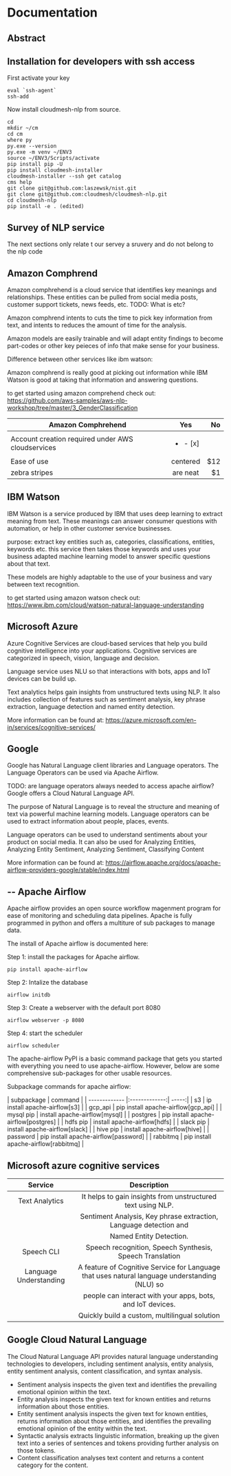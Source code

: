 # Documentation

## Abstract


## Installation for developers with ssh access

First activate your key

```
eval `ssh-agent`
ssh-add
```

Now install cloudmesh-nlp from source.

``` 
cd
mkdir ~/cm
cd cm
where py
py.exe --version
py.exe -m venv ~/ENV3
source ~/ENV3/Scripts/activate
pip install pip -U
pip install cloudmesh-installer
cloudmesh-installer --ssh get catalog
cms help
git clone git@github.com:laszewsk/nist.git
git clone git@github.com:cloudmesh/cloudmesh-nlp.git
cd cloudmesh-nlp
pip install -e . (edited) 
```

## Survey of NLP service

The next sections only relate t our servey a sruvery and do not belong to the nlp code

## Amazon Comphrend

Amazon comphrehend is a cloud service that identifies key meanings and relationships. These entities can be pulled from
social media posts, customer support tickets, news feeds, etc.
TODO: What is etc?


Amazon comphrend intents to cuts the time to pick key information from text, and intents to reduces the amount of time 
for the analysis.


Amazon models are easily trainable and will adapt entity findings to become part-codes or other key peieces of info 
that make sense for your business.

Difference between other services like ibm watson:

Amazon comphrend is really good at picking out information while IBM Watson is good at taking that information and 
answering questions.

to get started using amazon comprehend check out:
<https://github.com/aws-samples/aws-nlp-workshop/tree/master/3_GenderClassification>


| Amazon Comphrehend |   Yes    | No  |
| ------------- |:-------------:| -----:|
| Account creation required under AWS cloudservices  | <ul><li>- [x]</li> |  |
| Ease of use | centered      |   $12 |
| zebra stripes | are neat      |    $1 |


## IBM Watson

IBM Watson is a service produced by IBM that uses deep learning to extract meaning from text. These meanings can answer 
consumer questions with automation, or help in other customer service businesses.

purpose: extract key entities such as, categories, classifications, entities, keywords etc. this service then takes 
those keywords and uses your business adapted machine learning model to answer specific questions about that text.

These models are highly adaptable to the use of your business and vary between text recognition.

to get started using amazon watson check out: <https://www.ibm.com/cloud/watson-natural-language-understanding>

## Microsoft Azure

Azure Cognitive Services are cloud-based services that help you build cognitive intelligence into your applications. 
Cognitive services are categorized in speech, vision, language and decision.

Language service uses NLU so that interactions with bots, apps and IoT devices can be build up.

Text analytics helps gain insights from unstructured texts using NLP. It also includes collection of features such as 
sentiment analysis, key phrase extraction, language detection and named entity detection.


More information can be found at: <https://azure.microsoft.com/en-in/services/cognitive-services/>


## Google

Google has Natural Language client libraries and Language operators. The Language Operators can be used via Apache 
Airflow.

TODO: are language operators always needed to access apache airflow?
Google offers a Cloud Natural Language API.


The purpose of Natural Language is to reveal the structure and meaning of text via powerful machine learning models.
Language operators can be used to extract information about people, places, events.

Language operators can be used to understand sentiments about your product on social media. It can also be used 
for Analyzing 
Entities, Analyzing Entity Sentiment, Analyzing Sentiment, Classifying Content

More information can be found at: <https://airflow.apache.org/docs/apache-airflow-providers-google/stable/index.html>


## -- Apache Airflow

Apache airflow provides an open source workflow magenment program for ease of monitoring and scheduling data pipelines. Apache is fully programmed in python and offers a multiture of sub packages to manage data.

The install of Apache airflow is documented here:

Step 1: install the packages for Apache airflow.
```
pip install apache-airflow
```
Step 2: Intalize the database
```
airflow initdb
```
Step 3: Create a webserver with the default port 8080
```
airflow webserver -p 8080
```
Step 4: start the scheduler
```
airflow scheduler
```
The apache-airflow PyPI is a basic command package that gets you started with everything you need to use apache-airflow.
However, below are some comprehensive sub-packages for other usable resources.

Subpackage commands for apache airflow:

| subpackage |   command    |
| ------------- |:-------------:| -----:|
| s3  | ip install apache-airflow[s3] |
| gcp_api | pip install apache-airflow[gcp_api]      |
| mysql	pip | install apache-airflow[mysql]      |
| postgres | pip install apache-airflow[postgres]      |
| hdfs 	pip | install apache-airflow[hdfs]      |
| slack	pip | install apache-airflow[slack]      |
| hive	pip | install apache-airflow[hive]      |
| password | pip install apache-airflow[password]      |
| rabbitmq | pip install apache-airflow[rabbitmq]      |



## Microsoft azure cognitive services


| Service              |                                          Description                                          |
|:--------:            |:---------------------------------------------------------------------------------------------:|
|Text Analytics        |                  It helps to gain insights from unstructured text using NLP.                  |
|                      |               Sentiment Analysis, Key phrase extraction, Language detection and               |
|                      |                                    Named Entity Detection.                                    |
|Speech CLI            |                   Speech recognition, Speech Synthesis, Speech Translation                    |
|Language Understanding| A feature of Cognitive Service for Language that uses natural language understanding (NLU) so | 
|                      |                  people can interact with your apps, bots, and IoT devices.                   |
|                      |                         Quickly build a custom, multilingual solution                         |


## Google Cloud Natural Language

The Cloud Natural Language API provides natural language understanding technologies to developers, including sentiment 
analysis, entity analysis, entity sentiment analysis, content classification, and syntax analysis. 

* Sentiment analysis inspects the given text and identifies the prevailing emotional opinion within the text.
* Entity analysis inspects the given text for known entities and returns information about those entities. 
* Entity sentiment analysis inspects the given text for known entities, returns information about those entities, 
  and identifies the prevailing emotional opinion of the entity within the text.
* Syntactic analysis extracts linguistic information, breaking up the given text into a series of sentences and tokens
  providing further analysis on those tokens.
* Content classification analyses text content and returns a content category for the content.

  


